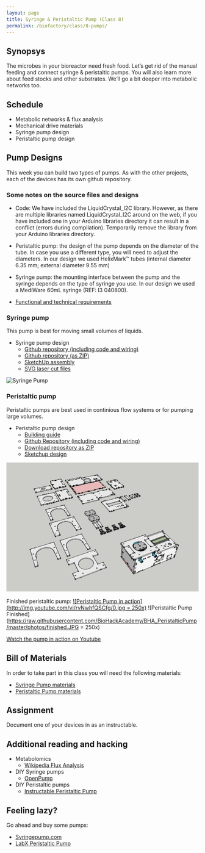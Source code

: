 ```yaml
---
layout: page
title: Syringe & Peristaltic Pump (Class 8)
permalink: /biofactory/class/8-pumps/
---
```


## Synopsys

The microbes in your bioreactor need fresh food. Let’s get rid of the manual feeding and connect syringe & peristaltic pumps. You will also learn more about feed stocks and other substrates. We’ll go a bit deeper into metabolic networks too.

## Schedule

* Metabolic networks & flux analysis
* Mechanical drive materials
* Syringe pump design
* Peristaltic pump design

## Pump Designs

This week you can build two types of pumps. As with the other projects, each of the devices has its own github repository.

### Some notes on the source files and designs
* Code: We have included the LiquidCrystal_I2C library. However, as there are multiple libraries named LiquidCrystal_I2C around on the web, if you have included one in your Arduino libraries directory it can result in a conflict (errors during compilation). Temporarily remove the library from your Arduino libraries directory.
* Peristaltic pump: the design of the pump depends on the diameter of the tube. In case you use a different type, you will need to adjust the diameters. In our design we used HelixMark™ tubes (internal diameter 6.35 mm; external diameter 9.55 mm)
* Syringe pump: the mounting interface between the pump and the syringe depends on the type of syringe you use. In our design we used a MediWare 60mL syringe (REF: I3 040800).

* [Functional and technical requirements](/biofactory/class/8-pumps/requirements/)

### Syringe pump

This pump is best for moving small volumes of liquids.

* Syringe pump design
  * [Github repository (including code and wiring)](https://github.com/BioHackAcademy/BHA_SyringePump)
  * [Github repository (as ZIP)](https://github.com/BioHackAcademy/BHA_SyringePump/archive/master.zip)
  * [SketchUp assembly](https://github.com/BioHackAcademy/BHA_SyringePump/blob/master/Syringe-Pump-Sketchup.skp?raw=true)
  * [SVG laser cut files](https://raw.githubusercontent.com/BioHackAcademy/BHA_SyringePump/master/syringe-pump-lasercut.svg)

![Syringe Pump](https://raw.githubusercontent.com/BioHackAcademy/BHA_SyringePump/master/Syringe-Pump.png)

### Peristaltic pump

Peristaltic pumps are best used in continious flow systems or for pumping large volumes.

* Peristaltic pump design
  * [Building guide](/biofactory/class/8-pumps/peristaltic-pump-building-guide/) 
  * [Github Repository (including code and wiring)](https://github.com/BioHackAcademy/BHA_PeristalticPump)
  * [Download repository as ZIP](https://github.com/BioHackAcademy/BHA_PeristalticPump/archive/master.zip)
  * [Sketchup design](https://github.com/BioHackAcademy/BHA_PeristalticPump/blob/master/Peristaltic-Pump-Sketchup.skp?raw=true)

![Peristaltic Pump Sketchup](/biofactory/class/8/Peristaltic-Pump.png)

Finished peristaltic pump:
[![Peristaltic Pump in action](http://img.youtube.com/vi/rvNwhfQSCfg/0.jpg = 250x)](http://www.youtube.com/watch?v=rvNwhfQSCfg)
![Peristaltic Pump Finished](https://raw.githubusercontent.com/BioHackAcademy/BHA_PeristalticPump/master/photos/finished.JPG = 250x)

[Watch the pump in action on Youtube](http://www.youtube.com/watch?v=rvNwhfQSCfg)

## Bill of Materials

In order to take part in this class you will need the following materials:

* [Syringe Pump materials](/biofactory/class/8-pumps/syringe-pump-materials/)
* [Peristaltic Pump materials](/biofactory/class/8-pumps/peristaltic-pump-materials/)

## Assignment

Document one of your devices in as an instructable.

## Additional reading and hacking

* Metabolomics
  * [Wikipedia Flux Analysis](http://en.wikipedia.org/wiki/Flux_balance_analysis)
* DIY Syringe pumps
  * [OpenPump](https://www.wevolver.com/gerrit.niezen/openpump---an-open-source-hardware-syringe-pump/openpump)
* DIY Peristaltic pumps
  * [Instructable Peristaltic Pump](http://www.instructables.com/id/Inexpensive-easy-to-build-peristaltic-pump/)

## Feeling lazy?

Go ahead and buy some pumps:

* [Syringepump.com](http://www.syringepump.com/index.php)
* [LabX Peristaltic Pump](http://www.labx.com/pumps-peristaltic)
